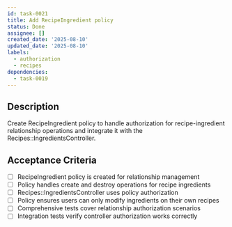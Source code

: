 ```yaml
---
id: task-0021
title: Add RecipeIngredient policy
status: Done
assignee: []
created_date: '2025-08-10'
updated_date: '2025-08-10'
labels:
  - authorization
  - recipes
dependencies:
  - task-0019
---
```


## Description

Create RecipeIngredient policy to handle authorization for recipe-ingredient relationship operations and integrate it with the Recipes::IngredientsController.

## Acceptance Criteria

- [ ] RecipeIngredient policy is created for relationship management
- [ ] Policy handles create and destroy operations for recipe ingredients
- [ ] Recipes::IngredientsController uses policy authorization
- [ ] Policy ensures users can only modify ingredients on their own recipes
- [ ] Comprehensive tests cover relationship authorization scenarios
- [ ] Integration tests verify controller authorization works correctly
